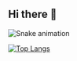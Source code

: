 ## Hi there 👋

![Snake animation](https://github.com/thepiyushmalhotra/thepiyushmalhotra/blob/output/github-contribution-grid-snake.svg)

[![Top Langs](https://github-readme-stats.vercel.app/api/top-langs/?username=gtiso&layout=donut-vertical)](https://github.com/anuraghazra/github-readme-stats)
